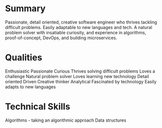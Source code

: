 # Summary

Passionate, detail oriented, creative software engineer who thrives tackling difficult problems. Easily adaptable to new languages and tech. A natural problem solver with insatiable curiosity, and experience in algorithms, proof-of-concept, DevOps, and building microservices.

# Qualities

Enthusiastic
Passionate
Curious
Thrives solving difficult problems
Loves a challenge
Natural problem solver
Loves learning new technology
Detail oriented
Driven
Creative thinker
Analytical
Fascinated by technology
Easily adapts to new languages

# Technical Skills

Algorithms - taking an algorithmic approach
Data structures
